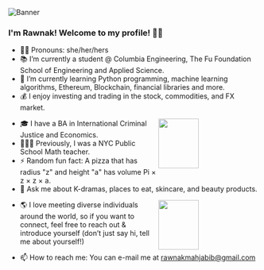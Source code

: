 ![Banner](https://www.paliscope.com/wp-content/uploads/2018/04/Gif-animation-hello.gif)
### I'm Rawnak! Welcome to my profile! 👋🏽

- 👸🏽 Pronouns: she/her/hers
- 📚 I’m currently a student @ Columbia Engineering, The Fu Foundation School of Engineering and Applied Science.
- 🌱 I’m currently learning Python programming, machine learning algorithms, Ethereum, Blockchain, financial libraries and more.
- 💰 I enjoy investing and trading in the stock, commodities, and FX market.
<img src='https://thumbs.gfycat.com/BitterSinfulChinesecrocodilelizard-size_restricted.gif' width='40%' height='100px;' align='right'/>

- 🎓 I have a BA in International Criminal Justice and Economics.
- 👩🏽‍🏫 Previously, I was a NYC Public School Math teacher.
- ⚡ Random fun fact: A pizza that has radius "z" and height "a" has volume Pi × z × z × a.
- 💬 Ask me about K-dramas, places to eat, skincare, and beauty products. 
<img src='https://media4.giphy.com/media/dAKo7JMzOGnOpXC7WY/giphy-preview.gif' width='40%' height='100px;' align='right'/>

- 🌎 I love meeting diverse individuals around the world, so if you want to connect, feel free to reach out & introduce yourself (don’t just say hi, tell me about yourself!)

- 📫 How to reach me: You can e-mail me at rawnakmahjabib@gmail.com

